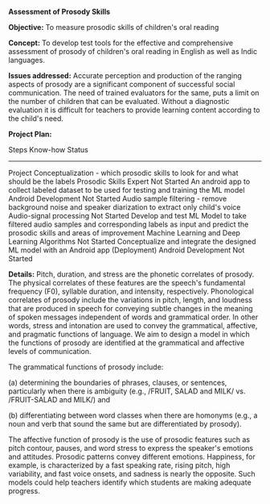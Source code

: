 **Assessment of Prosody Skills**

**Objective:** To measure prosodic skills of children's oral reading

**Concept:** To develop test tools for the effective and comprehensive
assessment of prosody of children's oral reading in English as well as
Indic languages.

**Issues addressed:** Accurate perception and production of the ranging
aspects of prosody are a significant component of successful social
communication. The need of trained evaluators for the same, puts a limit
on the number of children that can be evaluated. Without a diagnostic
evaluation it is difficult for teachers to provide learning content
according to the child's need.

**Project Plan:**

  Steps                                                                                                                                                 Know-how                                        Status
  ----------------------------------------------------------------------------------------------------------------------------------------------------- ----------------------------------------------- -------------
  Project Conceptualization - which prosodic skills to look for and what should be the labels                                                           Prosodic Skills Expert                          Not Started
  An android app to collect labeled dataset to be used for testing and training the ML model                                                            Android Development                             Not Started
  Audio sample filtering - remove background noise and speaker diarization to extract only child's voice                                                Audio-signal processing                         Not Started
  Develop and test ML Model to take filtered audio samples and corresponding labels as input and predict the prosodic skills and areas of improvement   Machine Learning and Deep Learning Algorithms   Not Started
  Conceptualize and integrate the designed ML model with an Android app (Deployment)                                                                    Android Development                             Not Started

**Details:** Pitch, duration, and stress are the phonetic correlates of
prosody. The physical correlates of these features are the speech's
fundamental frequency (F0), syllable duration, and intensity,
respectively. Phonological correlates of prosody include the variations
in pitch, length, and loudness that are produced in speech for conveying
subtle changes in the meaning of spoken messages independent of words
and grammatical order. In other words, stress and intonation are used to
convey the grammatical, affective, and pragmatic functions of language.
We aim to design a model in which the functions of prosody are
identified at the grammatical and affective levels of communication.

The grammatical functions of prosody include:

\(a\) determining the boundaries of phrases, clauses, or sentences,
particularly when there is ambiguity (e.g., /FRUIT, SALAD and MILK/ vs.
/FRUIT-SALAD and MILK/) and

\(b\) differentiating between word classes when there are homonyms
(e.g., a noun and verb that sound the same but are differentiated by
prosody).

The affective function of prosody is the use of prosodic features such
as pitch contour, pauses, and word stress to express the speaker's
emotions and attitudes. Prosodic patterns convey different emotions.
Happiness, for example, is characterized by a fast speaking rate, rising
pitch, high variability, and fast voice onsets, and sadness is nearly
the opposite. Such models could help teachers identify which students
are making adequate progress.
